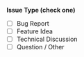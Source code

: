 <!--
Example bug report:

Short and descriptive example bug report title

A summary of the issue and the browser/OS environment in which it occurs.
If suitable, include the steps required to reproduce the bug. (99.9% this will be incredibly helpful)

1. This is the first step
2. This is the second step
3. Further steps, etc.

`<url>` - a link to the reduced test case if applicable

Any other information you want to share that is relevant to the issue being
reported. This might include the lines of code that you have identified as
causing the bug, and potential solutions (and your opinions on their
merits).

FILL OUT THE FORM BELOW OR THE ISSUE WILL BE CLOSED

--->

**Issue Type (check one)**

- [ ] Bug Report
- [ ] Feature Idea
- [ ] Technical Discussion
- [ ] Question / Other

